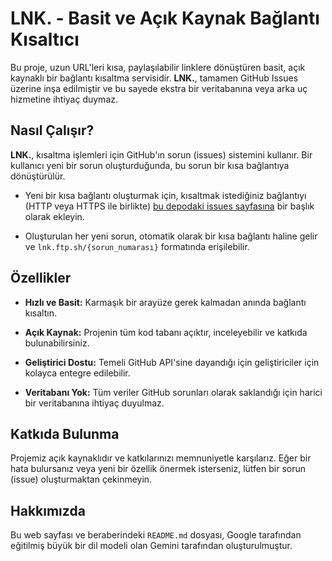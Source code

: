
# LNK. - Basit ve Açık Kaynak Bağlantı Kısaltıcı

Bu proje, uzun URL'leri kısa, paylaşılabilir linklere dönüştüren basit, açık kaynaklı bir bağlantı kısaltma servisidir. **LNK.**, tamamen GitHub Issues üzerine inşa edilmiştir ve bu sayede ekstra bir veritabanına veya arka uç hizmetine ihtiyaç duymaz.

## Nasıl Çalışır?

**LNK.**, kısaltma işlemleri için GitHub'ın sorun (issues) sistemini kullanır. Bir kullanıcı yeni bir sorun oluşturduğunda, bu sorun bir kısa bağlantıya dönüştürülür.

-   Yeni bir kısa bağlantı oluşturmak için, kısaltmak istediğiniz bağlantıyı (HTTP veya HTTPS ile birlikte) [bu depodaki issues sayfasına](https://github.com/hazarberke/urls/issues "null") bir başlık olarak ekleyin.
    
-   Oluşturulan her yeni sorun, otomatik olarak bir kısa bağlantı haline gelir ve `lnk.ftp.sh/{sorun_numarası}` formatında erişilebilir.
    

## Özellikler

-   **Hızlı ve Basit:** Karmaşık bir arayüze gerek kalmadan anında bağlantı kısaltın.
    
-   **Açık Kaynak:** Projenin tüm kod tabanı açıktır, inceleyebilir ve katkıda bulunabilirsiniz.
    
-   **Geliştirici Dostu:** Temeli GitHub API'sine dayandığı için geliştiriciler için kolayca entegre edilebilir.
    
-   **Veritabanı Yok:** Tüm veriler GitHub sorunları olarak saklandığı için harici bir veritabanına ihtiyaç duyulmaz.
    

## Katkıda Bulunma

Projemiz açık kaynaklıdır ve katkılarınızı memnuniyetle karşılarız. Eğer bir hata bulursanız veya yeni bir özellik önermek isterseniz, lütfen bir sorun (issue) oluşturmaktan çekinmeyin.


## Hakkımızda

Bu web sayfası ve beraberindeki `README.md` dosyası, Google tarafından eğitilmiş büyük bir dil modeli olan Gemini tarafından oluşturulmuştur.
